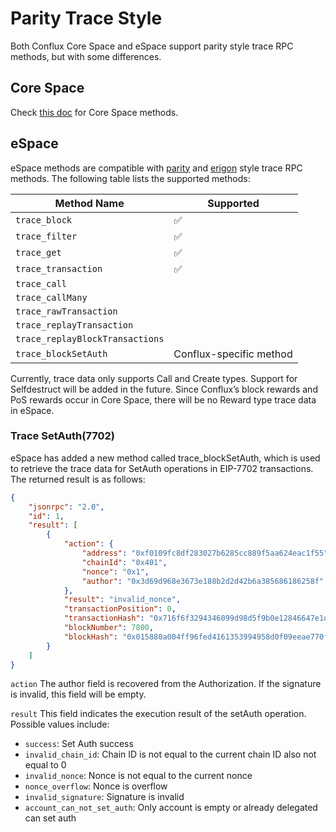# Parity Trace Style

Both Conflux Core Space and eSpace support parity style trace RPC methods, but with some differences.

## Core Space

Check [this doc](https://doc.confluxnetwork.org/docs/core/build/json-rpc/trace_rpc) for Core Space methods.

## eSpace

eSpace methods are compatible with [parity](https://openethereum.github.io/JSONRPC-trace-module) and [erigon](https://docs.erigon.tech/advanced/JSONRPC-trace-module) style trace RPC methods. The following table lists the supported methods:

| Method Name | Supported |
| ----------- | ----------- |
| `trace_block` | ✅ |
| `trace_filter` | ✅ |
| `trace_get` | ✅ |
| `trace_transaction` | ✅ |
| `trace_call` |  |
| `trace_callMany` |  |
| `trace_rawTransaction` |  |
| `trace_replayTransaction` |  |
| `trace_replayBlockTransactions` |  |
| `trace_blockSetAuth` | Conflux-specific method | 

Currently, trace data only supports Call and Create types. Support for Selfdestruct will be added in the future. Since Conflux’s block rewards and PoS rewards occur in Core Space, there will be no Reward type trace data in eSpace.

### Trace SetAuth(7702)

eSpace has added a new method called trace_blockSetAuth, which is used to retrieve the trace data for SetAuth operations in EIP-7702 transactions. The returned result is as follows:

```json
{
    "jsonrpc": "2.0",
    "id": 1,
    "result": [
        {
            "action": {
                "address": "0xf0109fc8df283027b6285cc889f5aa624eac1f55",
                "chainId": "0x401",
                "nonce": "0x1",
                "author": "0x3d69d968e3673e188b2d2d42b6a385686186258f"
            },
            "result": "invalid_nonce",
            "transactionPosition": 0,
            "transactionHash": "0x716f6f3294346099d98d5f9b0e12846647e1d17b9076d1a5ac0e42dac72f7229",
            "blockNumber": 7800,
            "blockHash": "0x015880a004ff96fed4161353994958d0f09eeae770f73ca888f105dc9f4ef1cc"
        }
    ]
}
```

`action` The author field is recovered from the Authorization. If the signature is invalid, this field will be empty.

`result` This field indicates the execution result of the setAuth operation. Possible values include:

- `success`: Set Auth success
- `invalid_chain_id`: Chain ID is not equal to the current chain ID also not equal to 0
- `invalid_nonce`: Nonce is not equal to the current nonce
- `nonce_overflow`: Nonce is overflow
- `invalid_signature`: Signature is invalid
- `account_can_not_set_auth`: Only account is empty or already delegated can set auth
